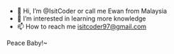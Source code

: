 - 👋 Hi, I’m @IsitCoder or call me Ewan from Malaysia 
- 👀 I’m interested in learning more knowledge
- 📫 How to reach me isitcoder97@gmail.com

Peace Baby!~

<!---
IsitCoder/IsitCoder is a ✨ special ✨ repository because its `README.md` (this file) appears on your GitHub profile.
You can click the Preview link to take a look at your changes.
--->
